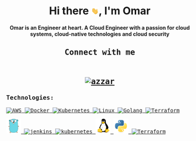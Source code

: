<div align="center">
<h1 align="center">Hi there <img width="20" src="https://github.com/1999AZZAR/1999AZZAR/blob/main/resources/img/waving.gif">, I'm Omar</h1>
<h4 align="center"> Omar is an Engineer at heart. A Cloud Engineer with a passion for cloud systems, cloud-native technologies and cloud security </h4>
</div>

<div>
  <samp>
    <h2 align="center">Connect with me <h2>
    <p align="center">
      <br/>
      <a href="https://www.linkedin.com/in/om3wd/" target="blank"><img align="center" 
         src="https://img.shields.io/badge/linkedin-%231DA1F2.svg?style=for-the-badge&logo=linkedin&logoColor=white"
         alt="azzar" height="30"/></a>
</details>

<!-- ### Hi there, I'm Omar 👋
🔭  Omar is an Engineer at heart. A Cloud-Native, DevOps and GitOps Enthusiast who has a passion for learning new technologies and sharing his knowledge to the community.

#### 🛣️ Personal, Projects & Useful repos

<!-- <h3 align="left">Connect with me 🤝🏻 :</h3>
<p align="left">
<a href="https://twitter.com/moabukar_1" target="blank"><img align="center" src="https://raw.githubusercontent.com/rahuldkjain/github-profile-readme-generator/master/src/images/icons/Social/twitter.svg" height="30" width="40" /></a>
<a href="https://medium.com/@moabukar" target="blank"><img align="center" src="https://raw.githubusercontent.com/rahuldkjain/github-profile-readme-generator/master/src/images/icons/Social/medium.svg" height="30" width="40" /></a>
<a href="https://linkedin.com/in/mohamed-abukar" target="blank"><img align="center" src="https://raw.githubusercontent.com/rahuldkjain/github-profile-readme-generator/master/src/images/icons/Social/linked-in-alt.svg" height="30" width="40" /></a>
</p> -->


<h3 align="left">Technologies:</h3>
<p align="center"> 
  
  
<p align="left">           
<a href=""><img alt="AWS" src="https://img.shields.io/badge/-AWS-000?&logo=Amazon-AWS&logoColor=F90%22%3E width="20" height="20"/</a>
<a href="#"><img alt="Docker" src="https://img.shields.io/badge/-Docker-000?&logo=Docker%22%3E width="20" height="20"/</a>    
<a href="#"><img alt="Kubernetes" src="https://img.shields.io/badge/-Kubernetes-000?&logo=Kubernetes%22%3E width="20" height="20"/</a>     
<a href="#"><img alt="Linux" src="https://img.shields.io/badge/-Linux-000?&logo=Linux%22%3E width="20" height="20"/</a>    
<a href="#"><img alt="Golang" src="https://img.shields.io/badge/Go-00ADD8?style=for-the-badge&logo=go&logoColor=white%22%3E width="20" height="20"/</a>    
<a href="#"><img alt="Terraform" src="https://opensenselabs.com/sites/default/files/inline-images/terraform.png%22%3E width="20" height="20"/</a>      
</p>  

<!-- ![AWS](https://img.shields.io/badge/-AWS-000?&logo=Amazon-AWS&logoColor=F90)
![Docker](https://img.shields.io/badge/-Docker-000?&logo=Docker)
![Kubernetes](https://img.shields.io/badge/-Kubernetes-000?&logo=Kubernetes)
![Linux](https://img.shields.io/badge/-Linux-000?&logo=Linux)
![Golang](https://img.shields.io/badge/Go-00ADD8?style=for-the-badge&logo=go&logoColor=white) 
-->
  

<a href="https://golang.org" target="_blank" rel="noreferrer"> <img src="https://raw.githubusercontent.com/devicons/devicon/master/icons/go/go-original.svg" alt="go" width="40" height="40"/> </a> 
<a href="https://www.jenkins.io" target="_blank" rel="noreferrer"> <img src="https://www.vectorlogo.zone/logos/jenkins/jenkins-icon.svg" alt="jenkins" width="40" height="40"/> </a> 
<a href="https://kubernetes.io" target="_blank" rel="noreferrer"> <img src="https://www.vectorlogo.zone/logos/kubernetes/kubernetes-icon.svg" alt="kubernetes" width="40" height="40"/> </a> <a href="https://www.linux.org/" target="_blank" rel="noreferrer"> <img src="https://raw.githubusercontent.com/devicons/devicon/master/icons/linux/linux-original.svg" alt="linux" width="40" height="40"/> </a> 
<a href="https://www.python.org" target="_blank" rel="noreferrer"> <img src="https://raw.githubusercontent.com/devicons/devicon/master/icons/python/python-original.svg" alt="python" width="40" height="40"/> 
</a> 
<a href="https://www.terraform.io" target="_blank" rel="noreferrer"> <img src="https://opensenselabs.com/sites/default/files/inline-images/terraform.png" alt="Terraform" width="40" height="40"/> </a>
